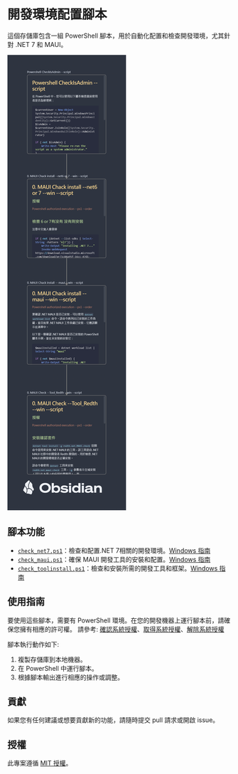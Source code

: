 # 開發環境配置腳本

這個存儲庫包含一組 PowerShell 腳本，用於自動化配置和檢查開發環境，尤其針對 .NET 7 和 MAUI。

![MAUI Check](./Docs/附件/0.%20MAUI%20Basic%20Install%20--win.png)

## 腳本功能

- [`check_net7.ps1`](./check_net7.ps1)：檢查和配置.NET 7相關的開發環境。[Windows 指南](./Docs/0.%20MAUI%20Chack%20install%20--net6%20or%207%20--win%20--script.md) 
- [`check_maui.ps1`](./check_maui.ps1)：確保 MAUI 開發工具的安裝和配置。[Windows 指南](./Docs/0.%20MAUI%20Chack%20install%20--%20maui%20--win%20--script.md) 
- [`check_toolinstall.ps1`](./check_toolinstall.ps1)：檢查和安裝所需的開發工具和框架。[Windows 指南](./Docs/0.%20MAUI%20Check%20--Tool_Redth%20--win%20--script.md) 

## 使用指南

要使用這些腳本，需要有 PowerShell 環境。在您的開發機器上運行腳本前，請確保您擁有相應的許可權。
請參考: [確認系統授權](./Docs/Powershell%20CheckIsAdmin%20--script.md)、[取得系統授權](./Docs/Powershell%20authorized%20execution%20--ps1%20--order.md)、[解除系統授權](./Docs/Powershell%20deauthorized%20--ps1%20--order.md)

腳本執行動作如下:
1. 複製存儲庫到本地機器。
2. 在 PowerShell 中運行腳本。
3. 根據腳本輸出進行相應的操作或調整。

## 貢獻

如果您有任何建議或想要貢獻新的功能，請隨時提交 pull 請求或開啟 issue。

## 授權

此專案遵循 [MIT 授權](LICENSE)。
